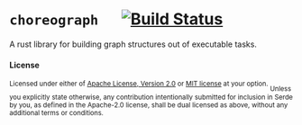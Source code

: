 # `choreograph` &emsp; [![Build Status]][actions]

[Build Status]: https://github.com/rhedgeco/choreograph/actions/workflows/rust.yml/badge.svg?branch=main
[actions]: https://github.com/rhedgeco/choreograph/actions?query=branch%3Amain

A rust library for building graph structures out of executable tasks.

#### License

<sup>
Licensed under either of <a href="LICENSE-APACHE">Apache License, Version
2.0</a> or <a href="LICENSE-MIT">MIT license</a> at your option.
</sup>

<sub>
Unless you explicitly state otherwise, any contribution intentionally submitted
for inclusion in Serde by you, as defined in the Apache-2.0 license, shall be
dual licensed as above, without any additional terms or conditions.
</sub>

